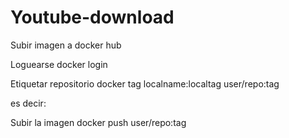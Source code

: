 # Youtube-download

Subir imagen a docker hub

Loguearse
   docker login

Etiquetar repositorio
   docker tag localname:localtag user/repo:tag

es decir:

Subir la imagen
   docker push user/repo:tag
